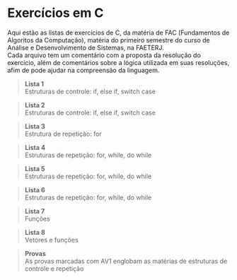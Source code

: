 # Exercícios em C
Aqui estão as listas de exercícios de C, da matéria de FAC (Fundamentos de Algoritos da Computação), matéria do primeiro semestre do curso de Análise e Desenvolvimento de Sistemas, na FAETERJ. <br>
Cada arquivo tem um comentário com a proposta da resolução do exercício, além de comentários sobre a lógica utilizada em suas resoluções, afim de pode ajudar na compreensão da linguagem.

> **Lista 1** <br> Estruturas de controle: if, else if, switch case <br>

> **Lista 2** <br> Estruturas de controle: if, else if, switch case <br>

> **Lista 3** <br> Estrutura de repetição: for

> **Lista 4** <br> Estruturas de repetição: for, while, do while

> **Lista 5** <br> Estruturas de repetição: for, while, do while

> **Lista 6** <br> Estruturas de repetição: for, while, do while

> **Lista 7** <br> Funções

> **Lista 8** <br> Vetores e funções

> **Provas** <br> As provas marcadas com AV1 englobam as matérias de estruturas de controle e repetição
